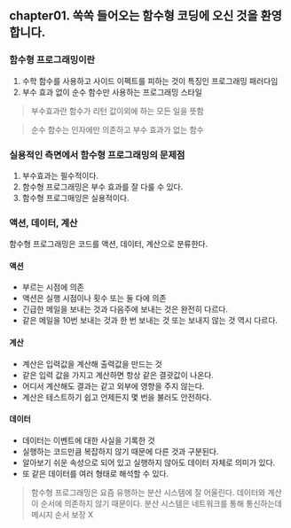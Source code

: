 ## chapter01. 쏙쏙 들어오는 함수형 코딩에 오신 것을 환영합니다.


### 함수형 프로그래밍이란

1. 수학 함수를 사용하고 사이드 이펙트를 피하는 것이 특징인 프로그래밍 패러다임
2. 부수 효과 없이 순수 함수만 사용하는 프로그래밍 스타일

> 부수효과란 함수가 리턴 값이외에 하는 모든 일을 뜻함

> 순수 함수는 인자에만 의존하고 부수 효과가 없는 함수

### 실용적인 측면에서 함수형 프로그래밍의 문제점

1. 부수효과는 필수적이다.
2. 함수형 프로그래밍은 부수 효과를 잘 다룰 수 있다.
3. 함수형 프로그매잉은 실용적이다.

### 액션, 데이터, 계산

함수형 프로그래밍은 코드를 액션, 데이터, 계산으로 분류한다.

#### 액션

* 부르는 시점에 의존
* 액션은 실행 시점이나 횟수 또는 둘 다에 의존
* 긴급한 메일을 보내는 것과 다음주에 보내는 것은 완전히 다르다.
* 같은 메일을 10번 보내는 것과 한 번 보내는 것 또는 보내지 않는 것 역시 다르다.

#### 계산

* 계산은 입력값을 계산해 출력값을 만드는 것
* 같은 입력 값을 가지고 계산하면 항상 같은 결괏값이 나온다.
* 어디서 계산해도 결과는 같고 외부에 영향을 주지 않는다.
* 계산은 테스트하기 쉽고 언제든지 몇 번을 불러도 안전하다.

#### 데이터

* 데이터는 이벤트에 대한 사실을 기록한 것
* 실행하는 코드만큼 복잡하지 않기 때문에 다른 것과 구분된다.
* 알아보기 쉬운 속성으로 되어 있고 실행하지 않아도 데이터 자체로 의미가 있다.
* 또 같은 데이터를 여러 형태로 해석할 수 있다.


> 함수형 프로그래밍은 요즘 유행하는 분산 시스템에 잘 어울린다. 데이터와 계산이 순서에 의존하지 않기 때문이다. 
> 분산 시스템은 네트워크를 통해 통신하는데 메시지 순서 보장 X
